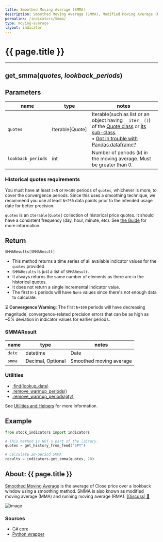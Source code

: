 ```yaml
---
title: Smoothed Moving Average (SMMA)
description: Smoothed Moving Average (SMMA), Modified Moving Average (MMA), Running Moving Average (RMA)
permalink: /indicators/Smma/
type: moving-average
layout: indicator
---
```


# {{ page.title }}
<hr>

## **get_smma**(*quotes, lookback_periods*)
    
## Parameters

| name | type | notes
| -- |-- |--
| `quotes` | Iterable[Quote] | Iterable(such as list or an object having `__iter__()`) of the [Quote class]({{site.baseurl}}/guide/#historical-quotes) or [its sub-class]({{site.baseurl}}/guide/#using-custom-quote-classes). <br><span class='qna-dataframe'> • [Got in trouble with Pandas.dataframe?]({{site.baseurl}}/guide/#using-pandasdataframe) </span>
| `lookback_periods` | int | Number of periods (`N`) in the moving average.  Must be greater than 0.

### Historical quotes requirements

You must have at least `2×N` or `N+100` periods of `quotes`, whichever is more, to cover the convergence periods.  Since this uses a smoothing technique, we recommend you use at least `N+250` data points prior to the intended usage date for better precision.

`quotes` is an `Iterable[Quote]` collection of historical price quotes.  It should have a consistent frequency (day, hour, minute, etc).  See [the Guide]({{site.baseurl}}/guide/#historical-quotes) for more information.

## Return

```python
SMMAResults[SMMAResult]
```

- This method returns a time series of all available indicator values for the `quotes` provided.
- `SMMAResults` is just a list of `SMMAResult`.
- It always returns the same number of elements as there are in the historical quotes.
- It does not return a single incremental indicator value.
- The first `N-1` periods will have `None` values since there's not enough data to calculate.

:hourglass: **Convergence Warning**: The first `N+100` periods will have decreasing magnitude, convergence-related precision errors that can be as high as ~5% deviation in indicator values for earlier periods.

### SMMAResult

| name | type | notes
| -- |-- |--
| `date` | datetime | Date
| `smma` | Decimal, Optional | Smoothed moving average

### Utilities

- [.find(lookup_date)]({{site.baseurl}}/utilities#find-indicator-result-by-date)
- [.remove_warmup_periods()]({{site.baseurl}}/utilities#remove-warmup-periods)
- [.remove_warmup_periods(qty)]({{site.baseurl}}/utilities#remove-warmup-periods)

See [Utilities and Helpers]({{site.baseurl}}/utilities#utilities-for-indicator-results) for more information.

## Example

```python
from stock_indicators import indicators

# This method is NOT a part of the library.
quotes = get_history_from_feed("SPY")

# Calculate 20-period SMMA
results = indicators.get_smma(quotes, 20)
```

## About: {{ page.title }}

[Smoothed Moving Average](https://en.wikipedia.org/wiki/Moving_average#Modified_moving_average) is the average of Close price over a lookback window using a smoothing method.  SMMA is also known as modified moving average (MMA) and running moving average (RMA).
[[Discuss] :speech_balloon:]({{site.github.base_repository_url}}/discussions/375 "Community discussion about this indicator")

![image]({{site.charturl}}/Smma.png)

### Sources

- [C# core]({{site.base_sourceurl}}/s-z/Smma/Smma.cs)
- [Python wrapper]({{site.sourceurl}}/smma.py)
